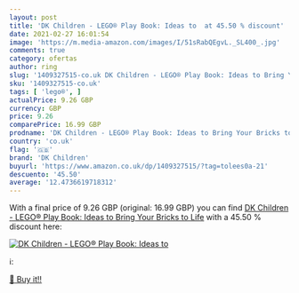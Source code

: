 ```yaml
---
layout: post
title: 'DK Children - LEGO® Play Book: Ideas to  at 45.50 % discount'
date: 2021-02-27 16:01:54
image: 'https://m.media-amazon.com/images/I/51sRabQEgvL._SL400_.jpg'
comments: true
category: ofertas
author: ring
slug: '1409327515-co.uk DK Children - LEGO® Play Book: Ideas to Bring Your...'
sku: '1409327515-co.uk'
tags: [ 'lego®', ]
actualPrice: 9.26 GBP
currency: GBP
price: 9.26
comparePrice: 16.99 GBP
prodname: 'DK Children - LEGO® Play Book: Ideas to Bring Your Bricks to Life'
country: 'co.uk'
flag: '🇬🇧'
brand: 'DK Children'
buyurl: 'https://www.amazon.co.uk/dp/1409327515/?tag=tolees0a-21'
descuento: '45.50'
average: '12.4736619718312'
---
```


With a final price of 9.26 GBP (original: 16.99 GBP) you can find [DK Children - LEGO® Play Book: Ideas to Bring Your Bricks to Life](https://www.amazon.co.uk/dp/1409327515/?tag=tolees0a-21) with a  45.50 % discount here:

[![DK Children - LEGO® Play Book: Ideas to ](https://m.media-amazon.com/images/I/51sRabQEgvL._SL400_.jpg)](https://www.amazon.co.uk/dp/1409327515/?tag=tolees0a-21)

ℹ️:


[🛒 Buy it!!](https://www.amazon.co.uk/dp/1409327515/?tag=tolees0a-21)
